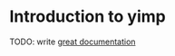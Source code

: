 # Introduction to yimp

TODO: write [great documentation](http://jacobian.org/writing/what-to-write/)
